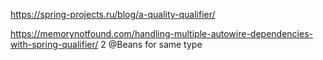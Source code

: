 https://spring-projects.ru/blog/a-quality-qualifier/

https://memorynotfound.com/handling-multiple-autowire-dependencies-with-spring-qualifier/
2 @Beans for same type 